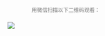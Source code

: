 <p style="font-size:12px;text-align:center;color:#777;">     用微信扫描以下二维码观看：</p>
<div style="width:260px;height:248px;margin:20px auto;">
  <img style='display:block;' src='http://www.web-jackiee.com/templets/blog/demo/publicImage/outFood/encode.png'/>
</div>

